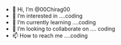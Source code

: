- 👋 Hi, I’m @00Chirag00
- 👀 I’m interested in ....coding
- 🌱 I’m currently learning ....coding
- 💞️ I’m looking to collaborate on .... coding
- 📫 How to reach me ....coding

<!---
00Chirag00/00Chirag00 is a ✨ special ✨ repository because its `README.md` (this file) appears on your GitHub profile.
You can click the Preview link to take a look at your changes.
--->
